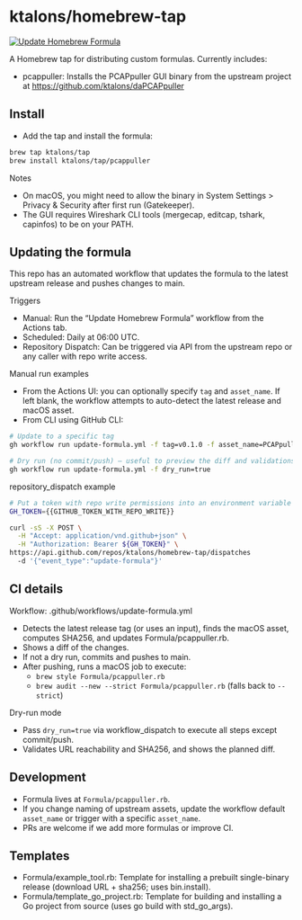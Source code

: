 # ktalons/homebrew-tap

[![Update Homebrew Formula](https://github.com/ktalons/homebrew-tap/actions/workflows/update-formula.yml/badge.svg?branch=main)](https://github.com/ktalons/homebrew-tap/actions/workflows/update-formula.yml)

A Homebrew tap for distributing custom formulas. Currently includes:

- pcappuller: Installs the PCAPpuller GUI binary from the upstream project at https://github.com/ktalons/daPCAPpuller

## Install

- Add the tap and install the formula:

```bash
brew tap ktalons/tap
brew install ktalons/tap/pcappuller
```

Notes
- On macOS, you might need to allow the binary in System Settings > Privacy & Security after first run (Gatekeeper).
- The GUI requires Wireshark CLI tools (mergecap, editcap, tshark, capinfos) to be on your PATH.

## Updating the formula

This repo has an automated workflow that updates the formula to the latest upstream release and pushes changes to main.

Triggers
- Manual: Run the “Update Homebrew Formula” workflow from the Actions tab.
- Scheduled: Daily at 06:00 UTC.
- Repository Dispatch: Can be triggered via API from the upstream repo or any caller with repo write access.

Manual run examples
- From the Actions UI: you can optionally specify `tag` and `asset_name`. If left blank, the workflow attempts to auto-detect the latest release and macOS asset.
- From CLI using GitHub CLI:

```bash
# Update to a specific tag
gh workflow run update-formula.yml -f tag=v0.1.0 -f asset_name=PCAPpullerGUI-macos

# Dry run (no commit/push) – useful to preview the diff and validations
gh workflow run update-formula.yml -f dry_run=true
```

repository_dispatch example

```bash
# Put a token with repo write permissions into an environment variable
GH_TOKEN={{GITHUB_TOKEN_WITH_REPO_WRITE}}

curl -sS -X POST \
  -H "Accept: application/vnd.github+json" \
  -H "Authorization: Bearer ${GH_TOKEN}" \
https://api.github.com/repos/ktalons/homebrew-tap/dispatches
  -d '{"event_type":"update-formula"}'
```

## CI details

Workflow: .github/workflows/update-formula.yml
- Detects the latest release tag (or uses an input), finds the macOS asset, computes SHA256, and updates Formula/pcappuller.rb.
- Shows a diff of the changes.
- If not a dry run, commits and pushes to main.
- After pushing, runs a macOS job to execute:
  - `brew style Formula/pcappuller.rb`
  - `brew audit --new --strict Formula/pcappuller.rb` (falls back to `--strict`)

Dry-run mode
- Pass `dry_run=true` via workflow_dispatch to execute all steps except commit/push.
- Validates URL reachability and SHA256, and shows the planned diff.

## Development

- Formula lives at `Formula/pcappuller.rb`.
- If you change naming of upstream assets, update the workflow default `asset_name` or trigger with a specific `asset_name`.
- PRs are welcome if we add more formulas or improve CI.

## Templates

- Formula/example_tool.rb: Template for installing a prebuilt single-binary release (download URL + sha256; uses bin.install).
- Formula/template_go_project.rb: Template for building and installing a Go project from source (uses go build with std_go_args).
